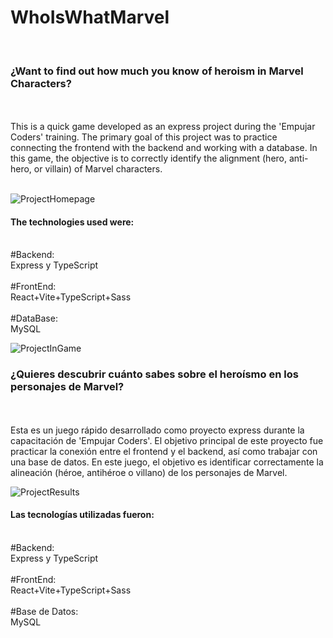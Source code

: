 # WhoIsWhatMarvel
<br/>
<h3>¿Want to find out how much you know of heroism in Marvel Characters?</h3>
<br/>
<br/>
This is a quick game developed as an express project during the 'Empujar Coders' training. The primary goal of this project was to practice connecting the frontend with the backend and working with a database. In this game, the objective is to correctly identify the alignment (hero, anti-hero, or villain) of Marvel characters.
<br/>
<br/>

![ProjectHomepage](https://github.com/KateClysm/WhoIsWhatMarvel/assets/109751647/ad82a704-2427-428a-b64c-11a153124be7)

<h4>The technologies used were:</h4>
<br/>
#Backend:
<br/>
Express y TypeScript
<br/>
<br/>
#FrontEnd:
<br/>
React+Vite+TypeScript+Sass
<br/>
<br/>
#DataBase:
<br/>
MySQL
<br/>

![ProjectInGame](https://github.com/KateClysm/WhoIsWhatMarvel/assets/109751647/76c5aec5-388a-4a5f-9e06-a3f59c70031a)

<h3>¿Quieres descubrir cuánto sabes sobre el heroísmo en los personajes de Marvel?</h3>
<br/>
<br/>
Esta es un juego rápido desarrollado como proyecto express durante la capacitación de 'Empujar Coders'. El objetivo principal de este proyecto fue practicar la conexión entre el frontend y el backend, así como trabajar con una base de datos. En este juego, el objetivo es identificar correctamente la alineación (héroe, antihéroe o villano) de los personajes de Marvel.
<br/>

![ProjectResults](https://github.com/KateClysm/WhoIsWhatMarvel/assets/109751647/9cf30c4d-503b-4b04-b116-6c1ee11d4f54)

<h4>Las tecnologías utilizadas fueron:</h4>
<br/>
#Backend:
<br/>
Express y TypeScript
<br/>
<br/>
#FrontEnd:
<br/>
React+Vite+TypeScript+Sass
<br/>
<br/>
#Base de Datos:
<br/>
MySQL
